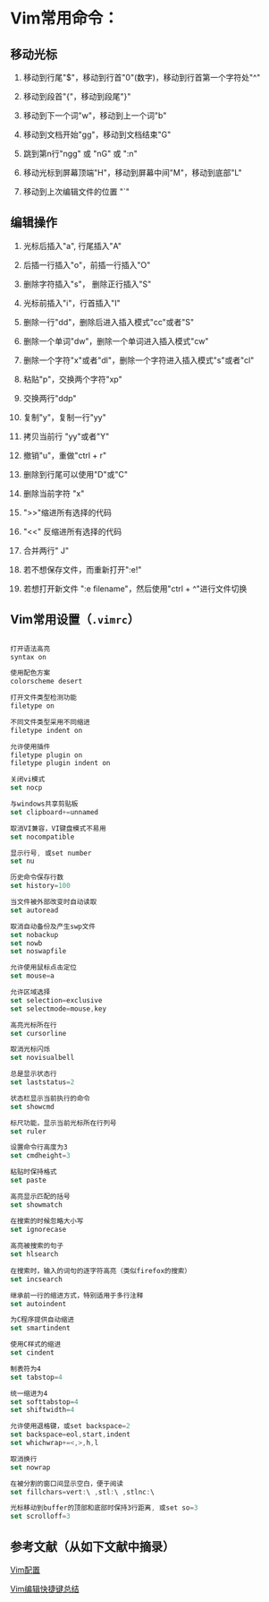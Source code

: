 # Vim常用命令：

## 移动光标

1. 移动到行尾"$"，移动到行首"0"(数字)，移动到行首第一个字符处"^"

2. 移动到段首"{"，移动到段尾"}"

3. 移动到下一个词"w"，移动到上一个词"b"

4. 移动到文档开始"gg"，移动到文档结束"G"

5. 跳到第n行"ngg" 或 "nG" 或 ":n"

6. 移动光标到屏幕顶端"H"，移动到屏幕中间"M"，移动到底部"L"

7. 移动到上次编辑文件的位置 "`"

## 编辑操作

1. 光标后插入"a", 行尾插入"A"

2. 后插一行插入"o"，前插一行插入"O"

3. 删除字符插入"s"， 删除正行插入"S"

4. 光标前插入"i"，行首插入"I"

5. 删除一行"dd"，删除后进入插入模式"cc"或者"S"

6. 删除一个单词"dw"，删除一个单词进入插入模式"cw"

7. 删除一个字符"x"或者"dl"，删除一个字符进入插入模式"s"或者"cl"

8. 粘贴"p"，交换两个字符"xp"

9. 交换两行"ddp"

10. 复制"y"，复制一行"yy"

11. 拷贝当前行 "yy"或者"Y"

12. 撤销"u"，重做"ctrl + r"

13. 删除到行尾可以使用"D"或"C"

14. 删除当前字符 "x"

15. ">>"缩进所有选择的代码

16. "<<" 反缩进所有选择的代码

17. 合并两行" J"

18. 若不想保存文件，而重新打开":e!"

19. 若想打开新文件 ":e filename"，然后使用"ctrl + ^"进行文件切换

## Vim常用设置（`.vimrc`）

``` javascript

打开语法高亮
syntax on

使用配色方案
colorscheme desert

打开文件类型检测功能
filetype on

不同文件类型采用不同缩进
filetype indent on

允许使用插件
filetype plugin on
filetype plugin indent on

关闭vi模式
set nocp

与windows共享剪贴板
set clipboard+=unnamed

取消VI兼容，VI键盘模式不易用
set nocompatible

显示行号, 或set number
set nu

历史命令保存行数
set history=100

当文件被外部改变时自动读取
set autoread

取消自动备份及产生swp文件
set nobackup
set nowb
set noswapfile

允许使用鼠标点击定位
set mouse=a

允许区域选择
set selection=exclusive
set selectmode=mouse,key

高亮光标所在行
set cursorline

取消光标闪烁
set novisualbell

总是显示状态行
set laststatus=2

状态栏显示当前执行的命令
set showcmd

标尺功能，显示当前光标所在行列号
set ruler

设置命令行高度为3
set cmdheight=3

粘贴时保持格式
set paste

高亮显示匹配的括号
set showmatch

在搜索的时候忽略大小写
set ignorecase
 
高亮被搜索的句子
set hlsearch
 
在搜索时，输入的词句的逐字符高亮（类似firefox的搜索）
set incsearch

继承前一行的缩进方式，特别适用于多行注释
set autoindent

为C程序提供自动缩进
set smartindent

使用C样式的缩进
set cindent

制表符为4
set tabstop=4

统一缩进为4
set softtabstop=4
set shiftwidth=4

允许使用退格键，或set backspace=2
set backspace=eol,start,indent
set whichwrap+=<,>,h,l

取消换行
set nowrap

在被分割的窗口间显示空白，便于阅读
set fillchars=vert:\ ,stl:\ ,stlnc:\

光标移动到buffer的顶部和底部时保持3行距离, 或set so=3
set scrolloff=3

```

## 参考文献（从如下文献中摘录）

[Vim配置](https://blog.csdn.net/g_brightboy/article/details/14229139)

[Vim编辑快捷键总结](https://www.jianshu.com/p/6f13474d36ac)
